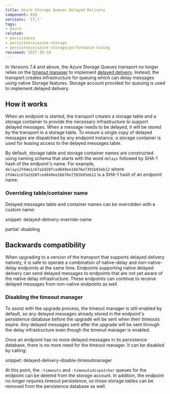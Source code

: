 ```yaml
---
title: Azure Storage Queues Delayed Delivery
component: ASQ
versions: '[7,)'
tags:
- Azure
related:
- persistence
- persistence/azure-storage
- persistence/azure-storage/performance-tuning
reviewed: 2017-10-18
---
```



In Versions 7.4 and above, the Azure Storage Queues transport no longer relies on the [timeout manager](/nservicebus/messaging/timeout-manager.md) to implement [delayed delivery](/nservicebus/messaging/delayed-delivery.md). Instead, the transport creates infrastructure for queuing which can delay messages using native Storage features. Storage account provided for queuing is used to implement delayed delivery.


## How it works

When an endpoint is started, the transport creates a storage table and a storage container to provide the necessary infrastructure to support delayed messages. When a message needs to be delayed, it will be stored by the transport in a storage table. To ensure a single copy of delayed messages are dispatched by any endpoint instance, a storage container is used for leasing access to the delayed messages table.

By default, storage table and storage container names are constructed using naming schema that starts with the word `delays` followed by SHA-1 hash of the endpoint's name. For example, `delays2fd4e1c67a2d28fced849ee1bb76e7391b93eb12` where `2fd4e1c67a2d28fced849ee1bb76e7391b93eb12` is a SHA-1 hash of an endpoint name. 


### Overriding table/container name

Delayed messages table and container names can be overridden with a custom name:

snippet: delayed-delivery-override-name

partial: disabling

## Backwards compatibility

When upgrading to a version of the transport that supports delayed delivery natively, it is safe to operate a combination of native-delay and non-native-delay endpoints at the same time. Endpoints supporting native delayed delivery can send delayed messages to endpoints that are not yet aware of the native delay infrastructure. These endpoints can continue to receive delayed messages from non-native endpoints as well.


### Disabling the timeout manager

To assist with the upgrade process, the timeout manager is still enabled by default, so any delayed messages already stored in the endpoint's persistence database before the upgrade will be sent when their timeouts expire. Any delayed messages sent after the upgrade will be sent through the delay infrastructure even though the timeout manager is enabled.

Once an endpoint has no more delayed messages in its persistence database, there is no more need for the timeout manager. It can be disabled by calling:

snippet: delayed-delivery-disable-timeoutmanager

At this point, the `-timeouts` and `-timeoutsdispatcher` queues for the endpoint can be deleted from the storage account. In addition, the endpoint no longer requires timeout persistence, so those storage tables can be removed from the persistence database as well.